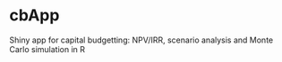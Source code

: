 # cbApp
Shiny app for capital budgetting: NPV/IRR, scenario analysis and Monte Carlo simulation in R

